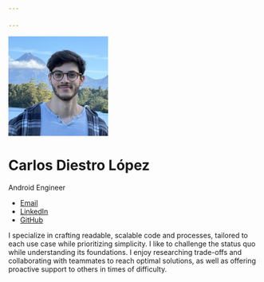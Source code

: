 ```yaml
---

---
```


<img src="/images/carlosdiestro.jpg" alt="A photo of me taken in New Zealand. In the background there is a lake and Mount Taranaki." width="200" class="rounded" />

# Carlos Diestro López

Android Engineer

- [Email](carlosdiestro4@gmail.com)
- [LinkedIn](linkedin.com/in/cdiestrolopez)
- [GitHub](github.com/K4rLiToX)

I specialize in crafting readable, scalable code and processes, tailored to each use case while prioritizing
simplicity. I like to challenge the status quo while understanding its foundations. I enjoy researching trade-offs and collaborating with teammates to reach optimal solutions, as well as offering proactive support to others in times of difficulty.

